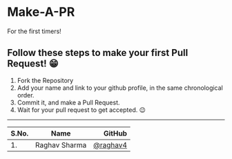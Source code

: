 # Make-A-PR 
For the first timers!

## Follow these steps to make your first Pull Request! 😁

1. Fork the Repository
2. Add your name and link to your github profile, in the same chronological order.
3. Commit it, and make a Pull Request. 
4. Wait for your pull request to get accepted. 😉

<hr>


<!--Don't Remove this Comment, Enter your Name in YOUR NAME SECTION , & github profile See down below for eg.-->
<!-- |  | You Name here.  | Your Github |-->

| S.No.        | Name           | GitHub |
| -------------|:-------------:| -----:|
| 1.           | Raghav Sharma | [@raghav4](https://github.com/raghav4) |
